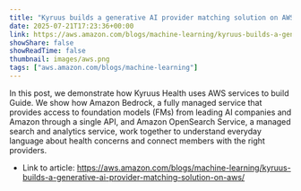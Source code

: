 ```yaml
---
title: "Kyruus builds a generative AI provider matching solution on AWS"
date: 2025-07-21T17:23:36+00:00
link: https://aws.amazon.com/blogs/machine-learning/kyruus-builds-a-generative-ai-provider-matching-solution-on-aws/
showShare: false
showReadTime: false
thumbnail: images/aws.png
tags: ["aws.amazon.com/blogs/machine-learning"]
---
```

In this post, we demonstrate how Kyruus Health uses AWS services to build Guide. We show how Amazon Bedrock, a fully managed service that provides access to foundation models (FMs) from leading AI companies and Amazon through a single API, and Amazon OpenSearch Service, a managed search and analytics service, work together to understand everyday language about health concerns and connect members with the right providers.

- Link to article: https://aws.amazon.com/blogs/machine-learning/kyruus-builds-a-generative-ai-provider-matching-solution-on-aws/
